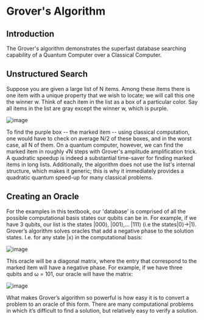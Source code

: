 # Grover's Algorithm #

## Introduction ##
The Grover's algorithm demonstrates the superfast database searching capability of a Quantum Computer over a Classical Computer.

## Unstructured Search ##
Suppose you are given a large list of N items. Among these items there is one item with a unique property that we wish to locate; we will call this one the winner w.
Think of each item in the list as a box of a particular color. Say all items in the list are gray except the winner w, which is purple.

![image](https://user-images.githubusercontent.com/98587244/197378206-97cec8ab-ffe6-434b-8035-7c6d423011fd.png)

To find the purple box -- the marked item -- using classical computation, one would have to check on average N/2 of these boxes, and in the worst case, all N of them. On a quantum computer, however, we can find the marked item in roughly √N steps with Grover's amplitude amplification trick. A quadratic speedup is indeed a substantial time-saver for finding marked items in long lists. Additionally, the algorithm does not use the list's internal structure, which makes it generic; this is why it immediately provides a quadratic quantum speed-up for many classical problems.

## Creating an Oracle ##
For the examples in this textbook, our 'database' is comprised of all the possible computational basis states our qubits can be in. For example, if we have 3 qubits, our list is the states |000⟩, |001⟩,… |111⟩ (i.e the states|0⟩→|1).
Grover’s algorithm solves oracles that add a negative phase to the solution states. I.e. for any state |x⟩ in the computational basis:

![image](https://user-images.githubusercontent.com/98587244/197378391-3d8ebb0c-fff7-42f2-812e-c46d0935cb3f.png)

This oracle will be a diagonal matrix, where the entry that correspond to the marked item will have a negative phase. For example, if we have three qubits and ω = 101, our oracle will have the matrix:

![image](https://user-images.githubusercontent.com/98587244/197378428-da7a0957-374d-4c75-88c1-e37973689376.png)

What makes Grover’s algorithm so powerful is how easy it is to convert a problem to an oracle of this form. There are many computational problems in which it’s difficult to find a solution, but relatively easy to verify a solution.
